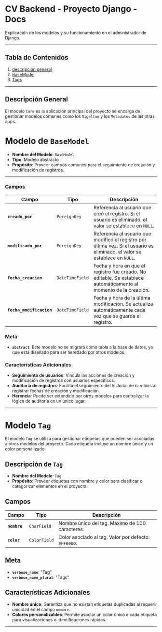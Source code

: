 # CV Backend - Proyecto Django - Docs

Explicación de los modelos y su funcionamiento en el administrador de Django.

---

## Tabla de Contenidos

1. [descripción general](#descripción-general)
2. [BaseModel](#modelo-de-basemodel)
3. [Tags](#modelo-tag)

---

## Descripción General

El modelo `Core` es la aplicación principal del proyecto se encarga de gestionar modelos comunes como los `Sigelton` y los `Metadatos` de las otras apps.

# Modelo de `BaseModel`

- **Nombre del Modelo**: `BaseModel`
- **Tipo**: Modelo abstracto
- **Propósito**: Proveer campos comunes para el seguimiento de creación y modificación de registros.

---

### Campos

| Campo                    | Tipo            | Descripción                                                                                                                 |
| ------------------------ | --------------- | --------------------------------------------------------------------------------------------------------------------------- |
| **`creado_por`**         | `ForeignKey`    | Referencia al usuario que creó el registro. Si el usuario es eliminado, el valor se establece en `NULL`.                    |
| **`modificado_por`**     | `ForeignKey`    | Referencia al usuario que modificó el registro por última vez. Si el usuario es eliminado, el valor se establece en `NULL`. |
| **`fecha_creacion`**     | `DateTimeField` | Fecha y hora en que el registro fue creado. No editable. Se establece automáticamente al momento de la creación.            |
| **`fecha_modificacion`** | `DateTimeField` | Fecha y hora de la última modificación. Se actualiza automáticamente cada vez que se guarda el registro.                    |

### Meta

- **`abstract`**: Este modelo no se migrará como tabla a la base de datos, ya que está diseñado para ser heredado por otros modelos.

### Características Adicionales

- **Seguimiento de usuarios**: Vincula las acciones de creación y modificación de registros con usuarios específicos.
- **Auditoría de registros**: Facilita el seguimiento del historial de cambios al registrar fechas de creación y modificación.
- **Herencia**: Puede ser extendido por otros modelos para centralizar la lógica de auditoría en un único lugar.

---

# Modelo `Tag`

El modelo `Tag` se utiliza para gestionar etiquetas que pueden ser asociadas a otros modelos del proyecto. Cada etiqueta incluye un nombre único y un color personalizado.

## Descripción de `Tag`

- **Nombre del Modelo**: `Tag`
- **Propósito**: Proveer etiquetas con nombre y color para clasificar o categorizar elementos en el proyecto.

## Campos

| Campo        | Tipo         | Descripción                                          |
| ------------ | ------------ | ---------------------------------------------------- |
| **`nombre`** | `CharField`  | Nombre único del tag. Máximo de 100 caracteres.      |
| **`color`**  | `ColorField` | Color asociado al tag. Valor por defecto: `#FF0000`. |

## Meta

- **`verbose_name`**: "Tag"
- **`verbose_name_plural`**: "Tags"

## Características Adicionales

- **Nombre único**: Garantiza que no existan etiquetas duplicadas al requerir unicidad en el campo `nombre`.
- **Colores personalizables**: Permite asociar un color único a cada etiqueta para visualizaciones o identificaciones rápidas.

---
